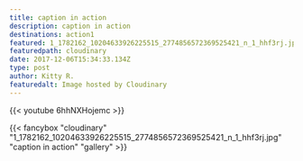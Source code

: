 ```yaml
---
title: caption in action
description: caption in action
destinations: action1
featured: 1_1782162_10204633926225515_2774856572369525421_n_1_hhf3rj.jpg
featuredpath: cloudinary
date: 2017-12-06T15:34:33.134Z
type: post
author: Kitty R.
featuredalt: Image hosted by Cloudinary
---
```

{{< youtube 6hhNXHojemc >}}

{{< fancybox "cloudinary" "1_1782162_10204633926225515_2774856572369525421_n_1_hhf3rj.jpg" "caption in action" "gallery" >}}
